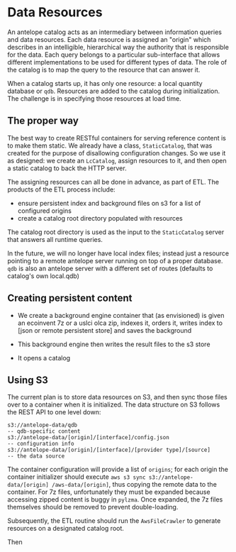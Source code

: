 # Data Resources

An antelope catalog acts as an intermediary between information queries and data resources.  Each data resource 
is assigned an "origin" which describes in an intelligible, hierarchical way the authority that is responsible for
the data.  Each query belongs to a particular sub-interface that allows different implementations to be used for
different types of data.  The role of the catalog is to map the query to the resource that can answer it.

When a catalog starts up, it has only one resource: a local quantity database or `qdb`.  Resources are added to the 
catalog during initialization.  The challenge is in specifying those resources at load time.

## The proper way

The best way to create RESTful containers for serving reference content is to make them static.  We already have a 
class, `StaticCatalog`, that was created for the purpose of disallowing configuration changes.  So we use it as 
designed: we create an `LcCatalog`, assign resources to it, and then open a static catalog to back the HTTP server.

The assigning resources can all be done in advance, as part of ETL.  The products of the ETL process include:

 - ensure persistent index and background files on s3 for a list of configured origins
 - create a catalog root directory populated with resources
 
The catalog root directory is used as the input to the `StaticCatalog` server that answers all runtime queries.

In the future, we will no longer have local index files;  instead just a resource pointing to a remote antelope 
server running on top of a proper database.   `qdb` is also an antelope server with a different set of routes 
(defaults to catalog's own local.qdb)

## Creating persistent content

 * We create a background engine container that (as envisioned) is given an ecoinvent 7z or a uslci olca zip, 
 indexes it, orders it, writes index to [json or remote persistent store] and saves the background
 
 * This background engine then writes the result files to the s3 store 
 
 * It opens a catalog

## Using S3

The current plan is to store data resources on S3, and then sync those files over to a container when it is 
initialized.  The data structure on S3 follows the REST API to one level down:

    s3://antelope-data/qdb                                                -- qdb-specific content
    s3://antelope-data/[origin]/[interface]/config.json                   -- configuration info
    s3://antelope-data/[origin]/[interface]/[provider type]/[source]      -- the data source
    
The container configuration will provide a list of `origins`; for each origin the container initializer should 
execute `aws s3 sync s3://antelope-data/[origin] /aws-data/[origin]`, thus copying the remote data to the container.
For 7z files, unfortunately they must be expanded because accessing zipped content is buggy in `pylzma`.  Once
expanded, the 7z files themselves should be removed to prevent double-loading.

Subsequently, the ETL routine should run the `AwsFileCrawler` to generate resources on a designated catalog root.

Then  